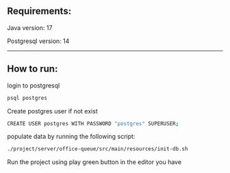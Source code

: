 <h2>Requirements:</h2>

Java version: 17

Postgresql version: 14

---

<h2>How to run:</h2>

login to postgresql
```bash
psql postgres
```
Create postgres user if not exist
```bash
CREATE USER postgres WITH PASSWORD "postgres" SUPERUSER;
```

populate data by running the following script:
```bash
./project/server/office-queue/src/main/resources/init-db.sh 
```

Run the project using play green button in the editor you have


